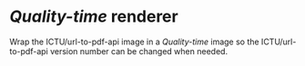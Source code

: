 # *Quality-time* renderer

Wrap the ICTU/url-to-pdf-api image in a *Quality-time* image so the ICTU/url-to-pdf-api version number can be changed when needed.